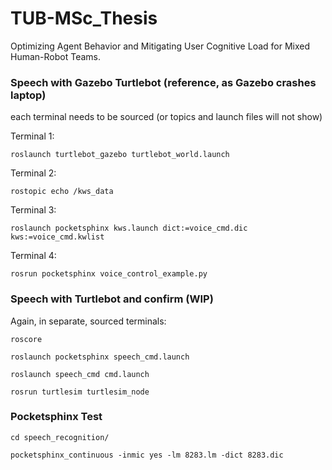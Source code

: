 # TUB-MSc_Thesis
Optimizing Agent Behavior and Mitigating User Cognitive Load for Mixed Human-Robot Teams.


### Speech with Gazebo Turtlebot (reference, as Gazebo crashes laptop)

each terminal needs to be sourced (or topics and launch files will not show)

Terminal 1:
```
roslaunch turtlebot_gazebo turtlebot_world.launch
```
Terminal 2:
```
rostopic echo /kws_data
```
Terminal 3:
```
roslaunch pocketsphinx kws.launch dict:=voice_cmd.dic kws:=voice_cmd.kwlist
```
Terminal 4:
```
rosrun pocketsphinx voice_control_example.py
````

### Speech with Turtlebot and confirm (WIP)

Again, in separate, sourced terminals:
```
roscore

roslaunch pocketsphinx speech_cmd.launch

roslaunch speech_cmd cmd.launch

rosrun turtlesim turtlesim_node
```

### Pocketsphinx Test
```
cd speech_recognition/

pocketsphinx_continuous -inmic yes -lm 8283.lm -dict 8283.dic
```
